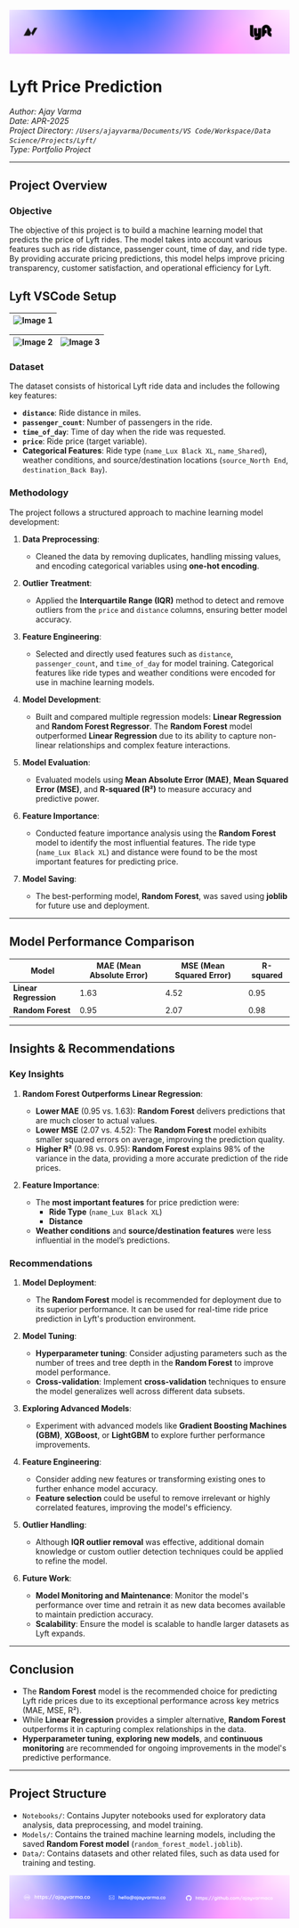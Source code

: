 ![Data Loading](./Data/images/lift-top-banner.png)


# Lyft Price Prediction

*Author: Ajay Varma*  
*Date: APR-2025*  
*Project Directory: `/Users/ajayvarma/Documents/VS Code/Workspace/Data Science/Projects/Lyft/`*  
*Type: Portfolio Project*

---

## Project Overview

### Objective
The objective of this project is to build a machine learning model that predicts the price of Lyft rides. The model takes into account various features such as ride distance, passenger count, time of day, and ride type. By providing accurate pricing predictions, this model helps improve pricing transparency, customer satisfaction, and operational efficiency for Lyft.

## Lyft VSCode Setup

| ![Image 1](https://github.com/ajayvarmaco/chase/blob/main/Data/images/lyft-vscode-1.png) |
|------------------------------------------------------------------------------------------------|

| ![Image 2](https://github.com/ajayvarmaco/chase/blob/main/Data/images/lyft-vscode-2.png) | ![Image 3](https://github.com/ajayvarmaco/chase/blob/main/Data/images/lyft-vscode-3.png) |
|------------------------------------------------------------------------------------------------|------------------------------------------------------------------------------------------------|

### Dataset
The dataset consists of historical Lyft ride data and includes the following key features:

- **`distance`**: Ride distance in miles.
- **`passenger_count`**: Number of passengers in the ride.
- **`time_of_day`**: Time of day when the ride was requested.
- **`price`**: Ride price (target variable).
- **Categorical Features**: Ride type (`name_Lux Black XL`, `name_Shared`), weather conditions, and source/destination locations (`source_North End`, `destination_Back Bay`).

### Methodology
The project follows a structured approach to machine learning model development:

1. **Data Preprocessing**:
   - Cleaned the data by removing duplicates, handling missing values, and encoding categorical variables using **one-hot encoding**.
   
2. **Outlier Treatment**:
   - Applied the **Interquartile Range (IQR)** method to detect and remove outliers from the `price` and `distance` columns, ensuring better model accuracy.

3. **Feature Engineering**:
   - Selected and directly used features such as `distance`, `passenger_count`, and `time_of_day` for model training. Categorical features like ride types and weather conditions were encoded for use in machine learning models.

4. **Model Development**:
   - Built and compared multiple regression models: **Linear Regression** and **Random Forest Regressor**. The **Random Forest** model outperformed **Linear Regression** due to its ability to capture non-linear relationships and complex feature interactions.

5. **Model Evaluation**:
   - Evaluated models using **Mean Absolute Error (MAE)**, **Mean Squared Error (MSE)**, and **R-squared (R²)** to measure accuracy and predictive power.

6. **Feature Importance**:
   - Conducted feature importance analysis using the **Random Forest** model to identify the most influential features. The ride type (`name_Lux Black XL`) and distance were found to be the most important features for predicting price.

7. **Model Saving**:
   - The best-performing model, **Random Forest**, was saved using **joblib** for future use and deployment.

---

## Model Performance Comparison

| Model            | MAE (Mean Absolute Error) | MSE (Mean Squared Error) | R-squared |
|------------------|----------------------------|--------------------------|-----------|
| **Linear Regression** | 1.63                       | 4.52                     | 0.95      |
| **Random Forest**     | 0.95                       | 2.07                     | 0.98      |

---

## Insights & Recommendations

### Key Insights
1. **Random Forest Outperforms Linear Regression**:
   - **Lower MAE** (0.95 vs. 1.63): **Random Forest** delivers predictions that are much closer to actual values.
   - **Lower MSE** (2.07 vs. 4.52): The **Random Forest** model exhibits smaller squared errors on average, improving the prediction quality.
   - **Higher R²** (0.98 vs. 0.95): **Random Forest** explains 98% of the variance in the data, providing a more accurate prediction of the ride prices.

2. **Feature Importance**:
   - The **most important features** for price prediction were:
     - **Ride Type** (`name_Lux Black XL`)
     - **Distance**
   - **Weather conditions** and **source/destination features** were less influential in the model’s predictions.

### Recommendations
1. **Model Deployment**:
   - The **Random Forest** model is recommended for deployment due to its superior performance. It can be used for real-time ride price prediction in Lyft's production environment.

2. **Model Tuning**:
   - **Hyperparameter tuning**: Consider adjusting parameters such as the number of trees and tree depth in the **Random Forest** to improve model performance.
   - **Cross-validation**: Implement **cross-validation** techniques to ensure the model generalizes well across different data subsets.

3. **Exploring Advanced Models**:
   - Experiment with advanced models like **Gradient Boosting Machines (GBM)**, **XGBoost**, or **LightGBM** to explore further performance improvements.

4. **Feature Engineering**:
   - Consider adding new features or transforming existing ones to further enhance model accuracy.
   - **Feature selection** could be useful to remove irrelevant or highly correlated features, improving the model's efficiency.

5. **Outlier Handling**:
   - Although **IQR outlier removal** was effective, additional domain knowledge or custom outlier detection techniques could be applied to refine the model.

6. **Future Work**:
   - **Model Monitoring and Maintenance**: Monitor the model's performance over time and retrain it as new data becomes available to maintain prediction accuracy.
   - **Scalability**: Ensure the model is scalable to handle larger datasets as Lyft expands.

---

## Conclusion
- The **Random Forest** model is the recommended choice for predicting Lyft ride prices due to its exceptional performance across key metrics (MAE, MSE, R²).
- While **Linear Regression** provides a simpler alternative, **Random Forest** outperforms it in capturing complex relationships in the data.
- **Hyperparameter tuning**, **exploring new models**, and **continuous monitoring** are recommended for ongoing improvements in the model's predictive performance.

---

## Project Structure

- `Notebooks/`: Contains Jupyter notebooks used for exploratory data analysis, data preprocessing, and model training.
- `Models/`: Contains the trained machine learning models, including the saved **Random Forest model** (`random_forest_model.joblib`).
- `Data/`: Contains datasets and other related files, such as data used for training and testing.


![Data Loading](./Data/images/lift-bottom.png)
